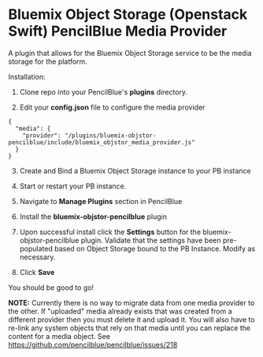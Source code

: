 Bluemix Object Storage (Openstack Swift) PencilBlue Media Provider
==

A plugin that allows for the Bluemix Object Storage service to be the media storage for the platform.

Installation:

1) Clone repo into your PencilBlue's **plugins** directory.

2) Edit your **config.json** file to configure the media provider
```
{
  "media": {
    "provider": "/plugins/bluemix-objstor-pencilblue/include/bluemix_objstor_media_provider.js"
  }
}
```

3) Create and Bind a Bluemix Object Storage instance to your PB instance

4) Start or restart your PB instance.

5) Navigate to **Manage Plugins** section in PencilBlue

6) Install the **bluemix-objstor-pencilblue** plugin

7) Upon successful install click the **Settings** button for the bluemix-objstor-pencilblue plugin.  Validate that the settings have been pre-populated based on Object Storage bound to the PB Instance.  Modify as necessary.

8) Click **Save**

You should be good to go!

**NOTE:**
Currently there is no way to migrate data from one media provider to the other.  If "uploaded" media already exists 
that was created from a different provider then you must delete it and upload it.  You will also have to re-link any 
system objects that rely on that media until you can replace the content for a media object.  See 
https://github.com/pencilblue/pencilblue/issues/218
